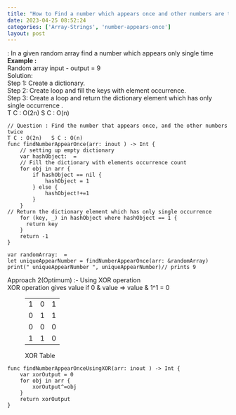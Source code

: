```yaml
---
title: "How to Find a number which appears once and other numbers are twice ?"
date: 2023-04-25 08:52:24
categories: ['Array-Strings', 'number-appears-once']
layout: post
---
```


<!-- wp:paragraph -->
: In a given random array find a number which appears only single time <br><strong>Example : </strong><br>Random array input -   output = 9<br>Solution: <br>Step 1: Create a dictionary. <br>Step 2: Create loop and fill the keys with element occurrence.<br>Step 3: Create a loop and return the dictionary element which has only single occurrence .<br>T C : O(2n)   S C : O(n) 


<!-- /wp:paragraph -->

<!-- wp:code -->
<pre class="wp-block-code"><code lang="swift" class="language-swift">// Question : Find the number that appears once, and the other numbers twice
T C : O(2n)   S C : O(n) 
func findNumberAppearOnce(arr: inout ) -> Int {
    // setting up empty dictionary
    var hashObject:  = 
    // Fill the dictionary with elements occurrence count 
    for obj in arr {
        if hashObject == nil {
            hashObject = 1
        } else {
            hashObject!+=1
        }
    }
// Return the dictionary element which has only single occurrence 
    for (key, _) in hashObject where hashObject == 1 {
      return key
    }
    return -1
}

var randomArray:  = 
let uniqueAppearNumber = findNumberAppearOnce(arr: &randomArray)
print(" uniqueAppearNumber ", uniqueAppearNumber)// prints 9</code></pre>
<!-- /wp:code -->

<!-- wp:paragraph -->
Approach 2(Optimum) :-  Using XOR operation <br>XOR operation gives value if 0 & value => value & 1^1 = 0 


<!-- /wp:paragraph -->

<!-- wp:table -->
<figure class="wp-block-table"><table><tbody><tr><td class="has-text-align-center" data-align="center">1</td><td class="has-text-align-center" data-align="center">0</td><td class="has-text-align-center" data-align="center">1</td></tr><tr><td class="has-text-align-center" data-align="center">0</td><td class="has-text-align-center" data-align="center">1</td><td class="has-text-align-center" data-align="center">1</td></tr><tr><td class="has-text-align-center" data-align="center">0</td><td class="has-text-align-center" data-align="center">0</td><td class="has-text-align-center" data-align="center">0</td></tr><tr><td class="has-text-align-center" data-align="center">1</td><td class="has-text-align-center" data-align="center">1</td><td class="has-text-align-center" data-align="center">0</td></tr></tbody></table><figcaption class="wp-element-caption">XOR Table</figcaption></figure>
<!-- /wp:table -->

<!-- wp:code -->
<pre class="wp-block-code"><code lang="swift" class="language-swift">func findNumberAppearOnceUsingXOR(arr: inout ) -> Int {
    var xorOutput = 0
    for obj in arr {
        xorOutput^=obj
    }
    return xorOutput
}</code></pre>
<!-- /wp:code -->